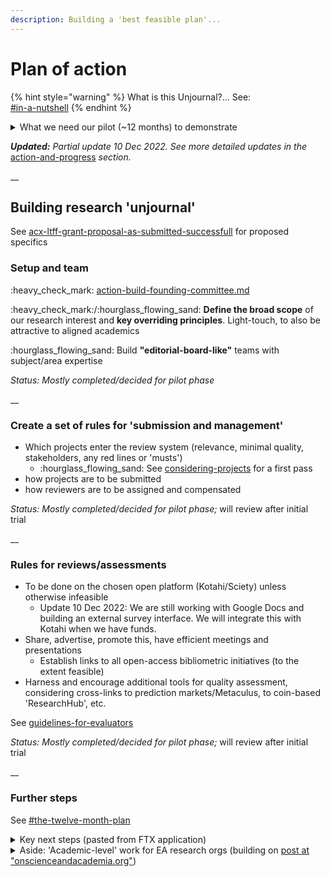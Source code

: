 ```yaml
---
description: Building a 'best feasible plan'...
---
```


# Plan of action

{% hint style="warning" %}
What is this Unjournal?... See:\
[#in-a-nutshell](../../#in-a-nutshell "mention")
{% endhint %}

<details>

<summary>What we need our pilot (~12 months) to demonstrate</summary>

1. We actually **'do something'**
2. We can provide **credible reviews and ratings** that have value as measures of research quality comparable to (or better than) traditional journal systems
3. We identify important work that **informs global priorities**
4. We boost work in innovative and transparent/replicable formats (especially **dynamic documents**)
5. **Authors engage** with our process and find it useful
6. (As a push) Universities, grantmakers, and other arbiters assign value to Unjournal ratings&#x20;

</details>

_**Updated:** Partial update 10 Dec 2022. See more detailed updates in the_ [action-and-progress](../../action-and-progress/ "mention") _section._

__

## Building research 'unjournal'

See [acx-ltff-grant-proposal-as-submitted-successfull](../../grants-and-proposals/acx-ltff-grant-proposal-as-submitted-successfull/ "mention") for proposed specifics

### Setup and team

:heavy\_check\_mark: [action-build-founding-committee.md](../../action-and-progress/action-build-founding-committee.md "mention")

:heavy\_check\_mark:/:hourglass\_flowing\_sand: **Define the broad scope** of our research interest and **key overriding principles**. Light-touch, to also be attractive to aligned academics

:hourglass\_flowing\_sand:  Build **"editorial-board-like"** teams with subject/area expertise

_Status: Mostly completed/decided for pilot phase_

__

### Create a set of rules for 'submission and management'

* Which projects enter the review system (relevance, minimal quality, stakeholders, any red lines or 'musts')
  * :hourglass\_flowing\_sand: See [considering-projects](../../policies-projects-evaluation-workflow/considering-projects/ "mention") for a first pass
* how projects are to be submitted
* how reviewers are to be assigned and compensated&#x20;

_Status: Mostly completed/decided for pilot phase;_ will review after initial trial

__

### Rules for reviews/assessments

* To be done on the chosen open platform (Kotahi/Sciety) unless otherwise infeasible
  * Update 10 Dec 2022: We are still working with Google Docs and building an external survey interface. We will integrate this with Kotahi when we have funds.
* Share, advertise, promote this, have efficient meetings and presentations
  * Establish links to all open-access bibliometric initiatives (to the extent feasible)
* Harness and encourage additional tools for quality assessment, considering cross-links to prediction markets/Metaculus, to coin-based 'ResearchHub', etc.

See [guidelines-for-evaluators](../../policies-projects-evaluation-workflow/evaluation/guidelines-for-evaluators/ "mention")&#x20;

_Status: Mostly completed/decided for pilot phase;_ will review after initial trial

__

### Further steps

See [#the-twelve-month-plan](../../grants-and-proposals/acx-ltff-grant-proposal-as-submitted-successfull/#the-twelve-month-plan "mention")

<details>

<summary>Key next steps (pasted from FTX application)</summary>

The key elements of the plan:

Build a ‘founding committee’ of 5-8 experienced and enthusiastic EA-aligned/adjacent researchers at EA orgs, research academics, and practitioners (e.g., draw from speakers at recent EA Global meetings).

1. Host a meeting (and shared collaboration space/document), to come to a consensus/set of practical principles
2. Post and present our consensus (coming out of this meeting) on key fora. After a brief ‘followup period’ (\~1 week), consider adjusting the above consensus plan in light of the feedback, and repost (and move forward).
3. Set up the basic platforms for posting and administering reviews and evaluations and offering curated links and categorizations of papers and projects. ~~Note: I am strongly leaning towards https://prereview.org/ as the main platform, which has indicated willingness to give us a flexible ‘experimental space~~’ Update: Kotahi/Sciety seems a more flexible solution
4. Reach out to researchers in relevant areas and organizations and ask them to 'submit' their work for 'feedback and potential positive evaluations and recognition', and for a chance at a prize. The Unjournal will _not be an exclusive outlet._ Researchers are free to also submit the same work to 'traditional journals' at any point. Their work must be publicly hosted, with a DOI. Ideally the 'whole project' is maintained and updated, with all materials, in a single location.\
   \
   21 Sep 2022 s_tatus:_ 1-3 mostly completed. We have a good working and management group. We decided a platform and we're configuring it, and we have an interim workaround. We've reached out to researchers/orgs and got some good responses, but we need to find more platforms to disseminate and advertise this. We've identified and are engaging with 4 papers for the initial piloting. We aim to put out a larger prize-driven call soon and intake about 10 more papers/projects.\
   \


</details>

<details>

<summary>Aside: 'Academic-level' work for EA research orgs (building on <a href="https://onscienceandacademia.org/t/moving-science-beyond-closed-binary-static-journals-a-proposed-alternative-how-the-effective-altruist-and-nontraditional-nonprofit-sector-can-help-make-this-happen/1490">post at "onscienceandacademia.org"</a>) </summary>

_The approach below is largely integrated into the Unjournal proposal, but this is a suggestion for how organizations like RP might consider 'how to get feedback and boost credibility_



1. **Host article** (or dynamic research project or 'registered report') on OSF or other place allowing time stamping & DOIs (see [my resources list in Airtable](https://airtable.com/shraTY0WcwsjJSANs) for a start)
2. Link this to [PREreview](https://prereview.org/reviews) (or similar tool) tools/sites soliciting feedback and evaluation without requiring exclusive publication rights... (again, see [Airtable list](https://airtable.com/shraTY0WcwsjJSANs))
3. **Directly solicit feedback** from EA-adjacent partners in academia and other EA-research orgs

* We need to **build our own systems** (assign ‘editors') to do this without bias and with incentives
* building standard metrics for interpreting these reviews (possibly incorporating prediction markets,
* encouraging them to leave their feedback through the PREreview or another platform.

Also: Committing to publish academic reviews or ‘share in our internal group’ for further evaluation and reassessment/benchmarking of the ‘PREreview’ type reviews above. (Perhaps taking the [FreeOurKnowledge pledge relating to this](https://github.com/FreeOurKnowledge/website/issues/40))

</details>
